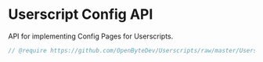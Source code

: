 # Userscript Config API

API for implementing Config Pages for Userscripts.

```js
// @require https://github.com/OpenByteDev/Userscripts/raw/master/Userscript_Config_API/1.0.0/Userscript_Config_API.user.js
```
